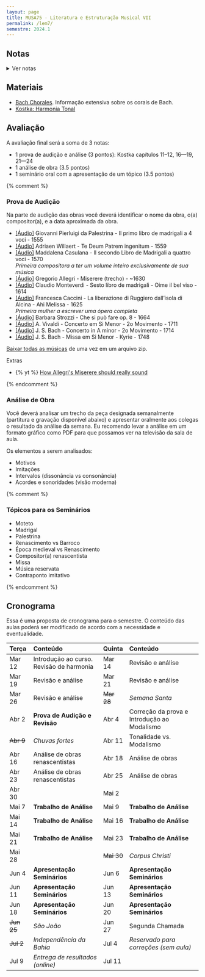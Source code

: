 ```yaml
---
layout: page
title: MUSA75 - Literatura e Estruturação Musical VII
permalink: /lem7/
semestre: 2024.1
---
```


## Notas

<details>
  <summary>Ver notas</summary>

| Nome                          | Prova (3) | Análise (3.5) | Seminário (3.5) | Nota Final |
|:------------------------------|:----------|:--------------|:----------------|:-----------|
| Alex Cerqueira Marques        | 2.7       |               |                 | =sum       |
| Caroline Lima Turbiani        | 2.3       |               |                 | =sum       |
| Emyle Magna Santos Barbosa    | 2.3       |               |                 | =sum       |
| Gabriela Dalcom De Oliveira   | 2.7       |               |                 | =sum       |
| Joabe Jesus Borges            | 2.8       |               |                 | =sum       |
| João Henrique Souza e Souza   | 2.4       |               |                 | =sum       |
| Jonatan Silva De Oliveira     | 2.3       |               |                 | =sum       |
| Liliam Abilio Dantas          | 2.8       |               |                 | =sum       |
| Lizandra Dos Santos Goncalves | 2.3       |               |                 | =sum       |
| Rafael Santos Alencar         | 2.4       |               |                 | =sum       |
| Rebeca De Oliveira Lima       | 2.8       |               |                 | =sum       |
| Samuel Da Silva Ressurreição  | 2.8       |               |                 | =sum       |
| Tadeu Maciel Feitosa Campos   | 2.3       |               |                 | =sum       |
| Thiago Alves Pereira          | 2.5       |               |                 | =sum       |
| Wesley Alves Dos Santos       | 1.7       |               |                 | =sum       |

</details>

## Materiais

- [Bach Chorales](http://www.bach-chorales.com/Index.htm). Informação extensiva sobre os corais de Bach.
- [Kostka: Harmonia Tonal](https://nuvem.ufba.br/s/9s7D1lAU6nNfnoF)

## Avaliação

A avaliação final será a soma de 3 notas:

 - 1 prova de audição e análise (3 pontos): Kostka capítulos 11–12, 16—19, 21—24
 - 1 análise de obra (3.5 pontos)
 - 1 seminário oral com a apresentação de um tópico (3.5 pontos)

{% comment %}

### Prova de Audição

Na parte de audição das obras você deverá identificar o nome da obra, o(a)
compositor(a), e a data aproximada da obra.

- [[Áudio]][1] Giovanni Pierluigi da Palestrina - Il primo libro de madrigali a 4 voci - 1555
- [[Áudio]][2] Adriaen Willaert - Te Deum Patrem ingenitum - 1559
- [[Áudio]][3] Maddalena Casulana - Il secondo Libro de Madrigali a quattro voci - 1570 <br/>
  _Primeira compositora a ter um volume inteiro exclusivamente de sua música_
- [[Áudio]][4] Gregorio Allegri - Miserere (trecho) - ~1630
- [[Áudio]][5] Claudio Monteverdi - Sesto libro de madrigali - Oime il bel viso - 1614
- [[Áudio]][6] Francesca Caccini - La liberazione di Ruggiero dall’isola di Alcina - Ahi Melissa - 1625 <br/>
  _Primeira mulher a escrever uma ópera completa_
- [[Áudio]][7] Barbara Strozzi - Che si può fare op. 8 - 1664
- [[Áudio]][8] A. Vivaldi - Concerto em Si Menor - 2o Movimento - 1711
- [[Áudio]][9] J. S. Bach - Concerto in A minor - 2o Movimento - 1714
- [[Áudio]][10] J. S. Bach - Missa em Si Menor - Kyrie - 1748

[Baixar todas as músicas][11] de uma vez em um arquivo zip.

[1]: https://nuvem.ufba.br/s/37ucoKUSN8igtSr
[2]: https://nuvem.ufba.br/s/JcPbGA6Q88XccH6
[3]: https://nuvem.ufba.br/s/o1A4U2TCETXtTSg
[4]: https://nuvem.ufba.br/s/SWnt6nMzUfzNyVp
[5]: https://nuvem.ufba.br/s/CbS75tsvqHKkWIW
[6]: https://nuvem.ufba.br/s/VbLKAhYCdrmnqbM
[7]: https://nuvem.ufba.br/s/6JFy5U2YNPonyJF
[8]: https://nuvem.ufba.br/s/cdv8gNa4w9AyekC
[9]: https://nuvem.ufba.br/s/dl32BNdHyfhCGgc
[10]: https://nuvem.ufba.br/s/cEsMIJ1O1rruC6I
[11]: https://nuvem.ufba.br/s/J0fpz4HGboIuWxW

Extras

- {% yt %} [How Allegri's Miserere should really sound](https://www.youtube.com/watch?v=h6hD8YtO5HI)

{% endcomment %}


### Análise de Obra

Você deverá analisar um trecho da peça designada semanalmente (partitura e
gravação disponível abaixo) e apresentar oralmente aos colegas o resultado da
análise da semana. Eu recomendo levar a análise em um formato gráfico como PDF
para que possamos ver na televisão da sala de aula.

Os elementos a serem analisados:
- Motivos
- Imitações
- Intervalos (dissonância vs consonância)
- Acordes e sonoridades (visão moderna)


{% comment %}

### Tópicos para os Seminários

- Moteto
- Madrigal
- Palestrina
- Renascimento vs Barroco
- Época medieval vs Renascimento
- Compositor(a) renascentista
- Missa 
- Música reservata
- Contraponto imitativo

{% endcomment %}


## Cronograma

Essa é uma proposta de cronograma para o semestre. O conteúdo das aulas poderá
ser modificado de acordo com a necessidade e eventualidade.


| Terça             | Conteúdo                                 | Quinta            | Conteúdo                                    |
|:------------------|:-----------------------------------------|:------------------|:--------------------------------------------|
| Mar 12            | Introdução ao curso. Revisão de harmonia | Mar 14            | Revisão e análise                           |
| Mar 19            | Revisão e análise                        | Mar 21            | Revisão e análise                           |
| Mar 26            | Revisão e análise                        | <del>Mar 28</del> | _Semana Santa_                              |
| Abr 2             | **Prova de Audição e Revisão**           | Abr 4             | Correção da prova e Introdução ao Modalismo |
| <del>Abr 9</del>  | _Chuvas fortes_                          | Abr 11            | Tonalidade vs. Modalismo                    |
| Abr 16            | Análise de obras renascentistas          | Abr 18            | Análise de obras                            |
| Abr 23            | Análise de obras renascentistas          | Abr 25            | Análise de obras                            |
| Abr 30            |                                          | Mai 2             |                                             |
| Mai 7             | **Trabalho de Análise**                  | Mai 9             | **Trabalho de Análise**                     |
| Mai 14            | **Trabalho de Análise**                  | Mai 16            | **Trabalho de Análise**                     |
| Mai 21            | **Trabalho de Análise**                  | Mai 23            | **Trabalho de Análise**                     |
| Mai 28            |                                          | <del>Mai 30</del> | _Corpus Christi_                            |
| Jun 4             | **Apresentação Seminários**              | Jun 6             | **Apresentação Seminários**                 |
| Jun 11            | **Apresentação Seminários**              | Jun 13            | **Apresentação Seminários**                 |
| Jun 18            | **Apresentação Seminários**              | Jun 20            | **Apresentação Seminários**                 |
| <del>Jun 25</del> | _São João_                               | Jun 27            | Segunda Chamada                             |
| <del>Jul 2</del>  | _Independência da Bahia_                 | Jul 4             | _Reservado para correções (sem aula)_       |
| Jul 9             | _Entrega de resultados (online)_         | Jul 11            |                                             |

